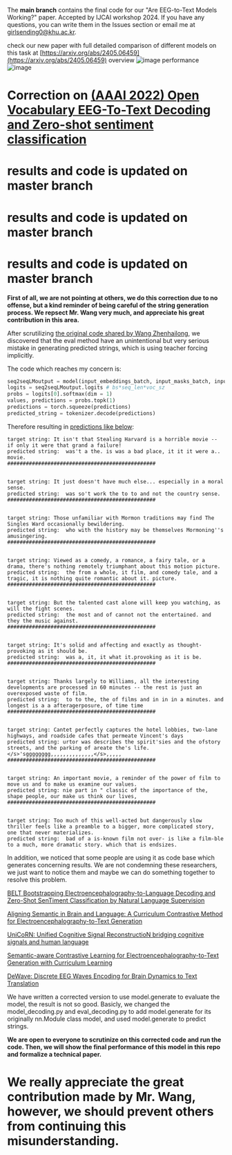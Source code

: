 The **main branch** contains the final code for our "Are EEG-to-Text Models Working?" paper. Accepted by IJCAI workshop 2024.
If you have any questions, you can write them in the Issues section or email me at girlsending0@khu.ac.kr.

check our new paper with full detailed comparison of different models on this task at [https://arxiv.org/abs/2405.06459](https://arxiv.org/abs/2405.06459)
overview
![image](https://github.com/NeuSpeech/EEG-To-Text/assets/151606332/57212488-b75f-44c7-a265-e2a51483e9f5)
performance
![image](https://github.com/NeuSpeech/EEG-To-Text/assets/151606332/df58870c-5277-4935-8c66-15efd58e9283)



# Correction on [(AAAI 2022) Open Vocabulary EEG-To-Text Decoding and Zero-shot sentiment classification](https://arxiv.org/abs/2112.02690)
# results and code is updated on **master** branch
# results and code is updated on **master** branch
# results and code is updated on **master** branch
**First of all, we are not pointing at others, we do this correction due to no offense, but a kind reminder of being careful of the string generation process. 
We repsect Mr. Wang very much, and appreciate his great contribution in this area.**

After scrutilizing [the original code shared by Wang Zhenhailong](https://github.com/MikeWangWZHL/EEG-To-Text), we discovered that the eval method have an unintentional but very serious mistake in generating predicted strings, which is using teacher forcing implicitly. 

The code which reaches my concern is:


```python
seq2seqLMoutput = model(input_embeddings_batch, input_masks_batch, input_mask_invert_batch, target_ids_batch)
logits = seq2seqLMoutput.logits # bs*seq_len*voc_sz
probs = logits[0].softmax(dim = 1)
values, predictions = probs.topk(1)
predictions = torch.squeeze(predictions)
predicted_string = tokenizer.decode(predictions) 
```

Therefore resulting in [predictions like below](https://github.com/MikeWangWZHL/EEG-To-Text/blob/main/results/task1_task2_taskNRv2-BrainTranslator_skipstep1-all_generation_results-7_22.txt#L61):

```
target string: It isn't that Stealing Harvard is a horrible movie -- if only it were that grand a failure!
predicted string:  was't a the. is was a bad place, it it it were a.. movie.
################################################


target string: It just doesn't have much else... especially in a moral sense.
predicted string:  was so't work the to to and not the country sense.
################################################


target string: Those unfamiliar with Mormon traditions may find The Singles Ward occasionally bewildering.
predicted string:  who with the history may be themselves Mormoning''s amusingering.
################################################


target string: Viewed as a comedy, a romance, a fairy tale, or a drama, there's nothing remotely triumphant about this motion picture.
predicted string:  the from a whole, it film, and comedy tale, and a tragic, it is nothing quite romantic about it. picture.
################################################


target string: But the talented cast alone will keep you watching, as will the fight scenes.
predicted string:  the most and of cannot not the entertained. and they the music against.
################################################


target string: It's solid and affecting and exactly as thought-provoking as it should be.
predicted string:  was a, it, it what it.provoking as it is be.
################################################


target string: Thanks largely to Williams, all the interesting developments are processed in 60 minutes -- the rest is just an overexposed waste of film.
predicted string:  to to the, the of films and in in in a minutes. and longest is a a afteragerposure, of time time
################################################


target string: Cantet perfectly captures the hotel lobbies, two-lane highways, and roadside cafes that permeate Vincent's days
predicted string: urtor was describes the spirit'sies and the ofstory streets, and the parking of areate the's life.</s>'sgggggggg,,,,,,,,,,,,,,</s>,,,,,
################################################


target string: An important movie, a reminder of the power of film to move us and to make us examine our values.
predicted string: nie part in " classic of the importance of the, shape people, our make us think our lives,
################################################


target string: Too much of this well-acted but dangerously slow thriller feels like a preamble to a bigger, more complicated story, one that never materializes.
predicted string:  bad of a is-known film not over- is like a film-ble to a much, more dramatic story. which that is endsizes.
```

In addition, we noticed that some people are using it as code base which generates concerning results. We are not condemning these researchers, we just want to notice them and maybe we can do something together to resolve this problem. 

[BELT Bootstrapping Electroencephalography-to-Language Decoding and Zero-Shot SenTiment Classification by Natural Language Supervision](https://arxiv.org/pdf/2309.12056)

[Aligning Semantic in Brain and Language: A Curriculum Contrastive Method for Electroencephalography-to-Text Generation](https://ieeexplore.ieee.org/iel7/7333/4359219/10248031.pdf)

[UniCoRN: Unified Cognitive Signal ReconstructioN bridging cognitive signals and human language](https://arxiv.org/pdf/2307.05355)

[Semantic-aware Contrastive Learning for Electroencephalography-to-Text Generation with Curriculum Learning](https://arxiv.org/pdf/2301.09237)

[DeWave: Discrete EEG Waves Encoding for Brain Dynamics to Text Translation](https://arxiv.org/pdf/2309.14030)

We have written a corrected version to use model.generate to evaluate the model, the result is not so good. 
Basicly, we changed the model_decoding.py and eval_decoding.py to add model.generate for its originally nn.Module class model, and used model.generate to predict strings.

**We are open to everyone to scrutinize on this corrected code and run the code. Then, we will show the final performance of this model in this repo and formalize a technical paper.**
# We really appreciate the great contribution made by Mr. Wang, however, we should prevent others from continuing this misunderstanding. 


